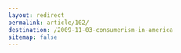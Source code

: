 ```yaml
---
layout: redirect
permalink: article/102/
destination: /2009-11-03-consumerism-in-america
sitemap: false
---
```

